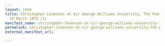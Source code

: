 ```yaml
---
layout: item
title: Christopher Levenson at Sir George Williams University, The Poetry Series,
  10 March 1972 (1)
manifest_name: christopher-levenson-at-sir-george-williams-university-the-poetry-series-10-march-1972-1-
permalink: christopher-levenson-at-sir-george-williams-university-the-poetry-series-10-march-1972-1-
external_manifest_url: 

---
```

<!-- Add an essay or interpretive material below this line,
using HTML or markdown.  Do not modify this file above this line -->
